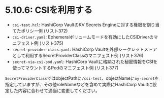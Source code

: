 # **5.10.6**: CSIを利用する

- `csi-test.hcl`: HashiCorp VaultのKV Secrets Engineに対する権限を割り当てたポリシー例 (リスト372)
- `csi-driver.yaml`: Ephemeralボリュームモードを有効にしたCSIDriverのマニフェスト例 (リスト375)
- `secret-provider-class.yaml`: HashiCorp Vaultを外部シークレットストアとして利用するSecretProviderClassのマニフェスト例 (リスト376)
- `secret-via-csi-pod.yaml`: HashiCorp Vaultに格納された秘密情報をCSIを使ってマウントするPodのマニフェスト例 (リスト377)

`SecretProviderClass`ではobjectPathに`/csi-test`、objectNameに`my-secret`を指定していますが、その他roleNameなどを含めて実際にHashiCorp Vaultに設定した内容に合わせて適当に変更してください。
